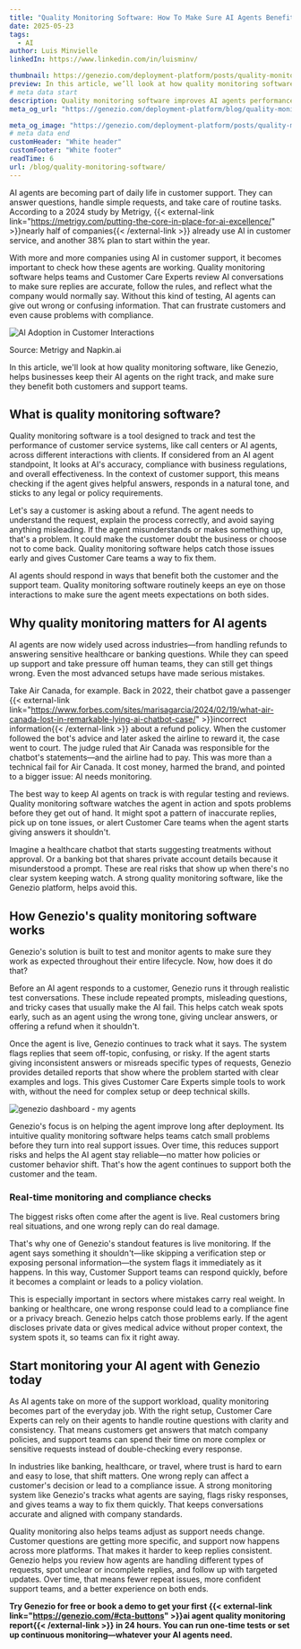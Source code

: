 ```yaml
---
title: "Quality Monitoring Software: How To Make Sure AI Agents Benefit Support and Customers"
date: 2025-05-23
tags:
  - AI
author: Luis Minvielle
linkedIn: https://www.linkedin.com/in/luisminv/

thumbnail: https://genezio.com/deployment-platform/posts/quality-monitoring-software.webp
preview: In this article, we’ll look at how quality monitoring software, like Genezio, helps businesses keep their AI agents on the right track, and make sure they benefit both customers and support teams.
# meta data start
description: Quality monitoring software improves AI agents performance in customer support. Learn how Genezio makes AI testing and monitoring easier.
meta_og_url: "https://genezio.com/deployment-platform/blog/quality-monitoring-software/"

meta_og_image: "https://genezio.com/deployment-platform/posts/quality-monitoring-software.webp"
# meta data end
customHeader: "White header"
customFooter: "White footer"
readTime: 6
url: /blog/quality-monitoring-software/
---
```


AI agents are becoming part of daily life in customer support. They can answer questions, handle simple requests, and take care of routine tasks. According to a 2024 study by Metrigy, {{< external-link link="https://metrigy.com/putting-the-core-in-place-for-ai-excellence/" >}}nearly half of companies{{< /external-link >}} already use AI in customer service, and another 38% plan to start within the year.

With more and more companies using AI in customer support, it becomes important to check how these agents are working. Quality monitoring software helps teams and Customer Care Experts review AI conversations to make sure replies are accurate, follow the rules, and reflect what the company would normally say. Without this kind of testing, AI agents can give out wrong or confusing information. That can frustrate customers and even cause problems with compliance.

![Al Adoption in Customer Interactions](https://genezio.com/deployment-platform/posts/ai-adoption-in-customer-interactions.webp)

Source: Metrigy and Napkin.ai

In this article, we'll look at how quality monitoring software, like Genezio, helps businesses keep their AI agents on the right track, and make sure they benefit both customers and support teams.

## What is quality monitoring software?

Quality monitoring software is a tool designed to track and test the performance of customer service systems, like call centers or AI agents, across different interactions with clients. If considered from an AI agent standpoint, It looks at AI's accuracy, compliance with business regulations, and overall effectiveness. In the context of customer support, this means checking if the agent gives helpful answers, responds in a natural tone, and sticks to any legal or policy requirements.

Let's say a customer is asking about a refund. The agent needs to understand the request, explain the process correctly, and avoid saying anything misleading. If the agent misunderstands or makes something up, that's a problem. It could make the customer doubt the business or choose not to come back. Quality monitoring software helps catch those issues early and gives Customer Care teams a way to fix them.

AI agents should respond in ways that benefit both the customer and the support team. Quality monitoring software routinely keeps an eye on those interactions to make sure the agent meets expectations on both sides.

## Why quality monitoring matters for AI agents

AI agents are now widely used across industries—from handling refunds to answering sensitive healthcare or banking questions. While they can speed up support and take pressure off human teams, they can still get things wrong. Even the most advanced setups have made serious mistakes.

Take Air Canada, for example. Back in 2022, their chatbot gave a passenger {{< external-link link="https://www.forbes.com/sites/marisagarcia/2024/02/19/what-air-canada-lost-in-remarkable-lying-ai-chatbot-case/" >}}incorrect information{{< /external-link >}} about a refund policy. When the customer followed the bot's advice and later asked the airline to reward it, the case went to court. The judge ruled that Air Canada was responsible for the chatbot's statements—and the airline had to pay. This was more than a technical fail for Air Canada. It cost money, harmed the brand, and pointed to a bigger issue: AI needs monitoring.

The best way to keep AI agents on track is with regular testing and reviews. Quality monitoring software watches the agent in action and spots problems before they get out of hand. It might spot a pattern of inaccurate replies, pick up on tone issues, or alert Customer Care teams when the agent starts giving answers it shouldn't.

Imagine a healthcare chatbot that starts suggesting treatments without approval. Or a banking bot that shares private account details because it misunderstood a prompt. These are real risks that show up when there's no clear system keeping watch. A strong quality monitoring software, like the Genezio platform, helps avoid this.

## How Genezio's quality monitoring software works

Genezio's solution is built to test and monitor agents to make sure they work as expected throughout their entire lifecycle. Now, how does it do that?

Before an AI agent responds to a customer, Genezio runs it through realistic test conversations. These include repeated prompts, misleading questions, and tricky cases that usually make the AI fail. This helps catch weak spots early, such as an agent using the wrong tone, giving unclear answers, or offering a refund when it shouldn't.

Once the agent is live, Genezio continues to track what it says. The system flags replies that seem off-topic, confusing, or risky. If the agent starts giving inconsistent answers or misreads specific types of requests, Genezio provides detailed reports that show where the problem started with clear examples and logs. This gives Customer Care Experts simple tools to work with, without the need for complex setup or deep technical skills.

![genezio dashboard - my agents](https://assets.polymet.ai/glamorous-emerald-618258)

Genezio's focus is on helping the agent improve long after deployment. Its intuitive quality monitoring software helps teams catch small problems before they turn into real support issues. Over time, this reduces support risks and helps the AI agent stay reliable—no matter how policies or customer behavior shift. That's how the agent continues to support both the customer and the team.

### Real-time monitoring and compliance checks

The biggest risks often come after the agent is live. Real customers bring real situations, and one wrong reply can do real damage.

That's why one of Genezio's standout features is live monitoring. If the agent says something it shouldn't—like skipping a verification step or exposing personal information—the system flags it immediately as it happens. In this way, Customer Support teams can respond quickly, before it becomes a complaint or leads to a policy violation.

This is especially important in sectors where mistakes carry real weight. In banking or healthcare, one wrong response could lead to a compliance fine or a privacy breach. Genezio helps catch those problems early. If the agent discloses private data or gives medical advice without proper context, the system spots it, so teams can fix it right away.

## Start monitoring your AI agent with Genezio today

As AI agents take on more of the support workload, quality monitoring becomes part of the everyday job. With the right setup, Customer Care Experts can rely on their agents to handle routine questions with clarity and consistency. That means customers get answers that match company policies, and support teams can spend their time on more complex or sensitive requests instead of double-checking every response.

In industries like banking, healthcare, or travel, where trust is hard to earn and easy to lose, that shift matters. One wrong reply can affect a customer's decision or lead to a compliance issue. A strong monitoring system like Genezio's tracks what agents are saying, flags risky responses, and gives teams a way to fix them quickly. That keeps conversations accurate and aligned with company standards.

Quality monitoring also helps teams adjust as support needs change. Customer questions are getting more specific, and support now happens across more platforms. That makes it harder to keep replies consistent. Genezio helps you review how agents are handling different types of requests, spot unclear or incomplete replies, and follow up with targeted updates. Over time, that means fewer repeat issues, more confident support teams, and a better experience on both ends.

**Try Genezio for free or book a demo to get your first {{< external-link link="https://genezio.com/#cta-buttons" >}}ai agent quality monitoring report{{< /external-link >}} in 24 hours. You can run one-time tests or set up continuous monitoring—whatever your AI agents need.**
